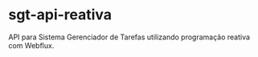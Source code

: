 # sgt-api-reativa
API para Sistema Gerenciador de Tarefas utilizando programação reativa com Webflux.
